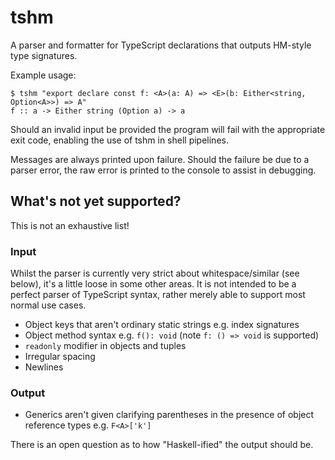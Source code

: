 # tshm

A parser and formatter for TypeScript declarations that outputs HM-style type signatures.

Example usage:

```
$ tshm "export declare const f: <A>(a: A) => <E>(b: Either<string, Option<A>>) => A"
f :: a -> Either string (Option a) -> a
```

Should an invalid input be provided the program will fail with the appropriate exit code, enabling the use of tshm in shell pipelines.

Messages are always printed upon failure. Should the failure be due to a parser error, the raw error is printed to the console to assist in debugging.

## What's not yet supported?

This is not an exhaustive list!

### Input

Whilst the parser is currently very strict about whitespace/similar (see below), it's a little loose in some other areas. It is not intended to be a perfect parser of TypeScript syntax, rather merely able to support most normal use cases.

- Object keys that aren't ordinary static strings e.g. index signatures
- Object method syntax e.g. `f(): void` (note `f: () => void` is supported)
- `readonly` modifier in objects and tuples
- Irregular spacing
- Newlines

### Output

- Generics aren't given clarifying parentheses in the presence of object reference types e.g. `F<A>['k']`

There is an open question as to how "Haskell-ified" the output should be.

